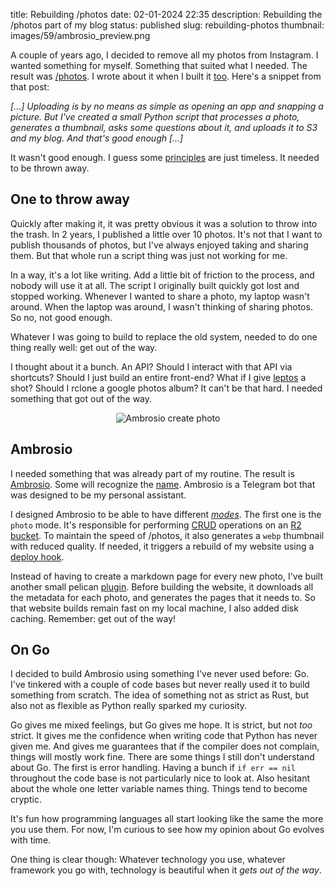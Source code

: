 title: Rebuilding /photos
date: 02-01-2024 22:35
description: Rebuilding the /photos part of my blog 
status: published
slug: rebuilding-photos
thumbnail: images/59/ambrosio_preview.png

A couple of years ago, I decided to remove all my photos from Instagram. I wanted something for myself. Something that suited what I needed. The result was [/photos](/photos.html). I wrote about it when I built it [too]({filename}/posts/31-self-hosting-my-instagram-profile.md). Here's a snippet from that post:

_[...] Uploading is by no means as simple as opening an app and snapping a picture. But I've created a small Python script that processes a photo, generates a thumbnail, asks some questions about it, and uploads it to S3 and my blog. And that's good enough [...]_

It wasn't good enough. I guess some [principles](https://course.ccs.neu.edu/cs5500f14/Notes/Prototyping1/planToThrowOneAway.html) are just timeless. It needed to be thrown away.

## One to throw away

Quickly after making it, it was pretty obvious it was a solution to throw into the trash. In 2 years, I published a little over 10 photos. It's not that I want to publish thousands of photos, but I've always enjoyed taking and sharing them. But that whole run a script thing was just not working for me.

In a way, it's a lot like writing. Add a little bit of friction to the process, and nobody will use it at all. The script I originally built quickly got lost and stopped working. Whenever I wanted to share a photo, my laptop wasn't around. When the laptop was around, I wasn't thinking of sharing photos. So no, not good enough. 

Whatever I was going to build to replace the old system, needed to do one thing really well: get out of the way. 

I thought about it a bunch. An API? Should I interact with that API via shortcuts? Should I just build an entire front-end? What if I give [leptos](https://leptos.dev/) a shot? Should I rclone a google photos album? It can't be that hard. I needed something that got out of the way.

<center>
<img src="{static}/images/59/ambrosio.png" alt="Ambrosio create photo" style="max-width:95%;border-radius: 2px">
<figcaption></figcaption>
</center>


## Ambrosio

I needed something that was already part of my routine. The result is [Ambrosio](https://github.com/duarteocarmo/ambrosio). Some will recognize the [name](https://youtu.be/oSKi309VnG8?si=92t2m6KNgsX092FX&t=9). Ambrosio is a Telegram bot that was designed to be my personal assistant. 

I designed Ambrosio to be able to have different [_modes_](https://github.com/duarteocarmo/ambrosio/tree/master/modes). The first one is the `photo` mode. It's responsible for performing [CRUD](https://www.crowdstrike.com/cybersecurity-101/observability/crud/) operations on an [R2 bucket](https://www.cloudflare.com/developer-platform/r2/). To maintain the speed of /photos, it also generates a `webp` thumbnail with reduced quality. If needed, it triggers a rebuild of my website using a [deploy hook](https://developers.cloudflare.com/pages/configuration/deploy-hooks/).

Instead of having to create a markdown page for every new photo, I've built another small pelican [plugin](https://github.com/duarteocarmo/duarteocarmo.com/blob/master/plugins/photos/photos.py). Before building the website, it downloads all the metadata for each photo, and generates the pages that it needs to. So that website builds remain fast on my local machine, I also added disk caching. Remember: get out of the way!

## On Go

I decided to build Ambrosio using something I've never used before: Go. I've tinkered with a couple of code bases but never really used it to build something from scratch. The idea of something not as strict as Rust, but also not as flexible as Python really sparked my curiosity. 

Go gives me mixed feelings, but Go gives me hope. It is strict, but not _too_ strict. It gives me the confidence when writing code that Python has never given me. And gives me guarantees that if the compiler does not complain, things will mostly work fine. There are some things I still don't understand about Go. The first is error handling. Having a bunch if `if err == nil` throughout the code base is not particularly nice to look at. Also hesitant about the whole one letter variable names thing. Things tend to become cryptic. 

It's fun how programming languages all start looking like the same the more you use them. For now, I'm curious to see how my opinion about Go evolves with time. 

One thing is clear though: Whatever technology you use, whatever framework you go with, technology is beautiful when it _gets out of the way_. 




